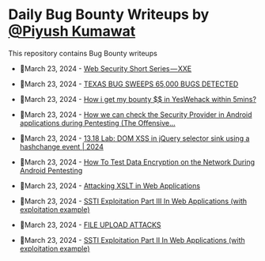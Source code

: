 # Daily Bug Bounty Writeups by [@Piyush Kumawat](https://twitter.com/piyush_supiy) 
This repository contains Bug Bounty writeups

<!-- BLOG-POST-LIST:START -->
 - 💯March 23, 2024 - [Web Security Short Series — XXE](https://medium.com/@frankyyano/web-security-short-series-xxe-64492ed1d893?source=rss------bug_bounty-5) 

 - 💯March 23, 2024 - [TEXAS BUG SWEEPS 65,000 BUGS DETECTED](https://medium.com/@siddiquiasad2299/texas-bug-sweeps-65-000-bugs-detected-a00ae73014b6?source=rss------bug_bounty-5) 

 - 💯March 23, 2024 - [How i get my bounty $$ in YesWehack within 5mins?](https://medium.com/@hacdoc/how-i-get-my-bounty-in-yeswehack-within-5mins-16706bb827e0?source=rss------bug_bounty-5) 

 - 💯March 23, 2024 - [How we can check the Security Provider in Android applications during Pentesting &lpar;The Offensive…](https://adipsharif.medium.com/how-we-can-check-the-security-provider-in-android-applications-during-pentesting-the-offensive-87c411c5d7ac?source=rss------bug_bounty-5) 

 - 💯March 23, 2024 - [13.18 Lab: DOM XSS in jQuery selector sink using a hashchange event | 2024](https://cyberw1ng.medium.com/13-18-lab-dom-xss-in-jquery-selector-sink-using-a-hashchange-event-2024-e990fc2ae28f?source=rss------bug_bounty-5) 

 - 💯March 23, 2024 - [How To Test Data Encryption on the Network During Android Pentesting](https://adipsharif.medium.com/how-to-test-data-encryption-on-the-network-during-android-pentesting-0b9d3407068f?source=rss------bug_bounty-5) 

 - 💯March 23, 2024 - [Attacking XSLT in Web Applications](https://adipsharif.medium.com/attacking-xslt-in-web-applications-ea538a8fb9d0?source=rss------bug_bounty-5) 

 - 💯March 23, 2024 - [SSTI Exploitation Part III In Web Applications &lpar;with exploitation example&rpar;](https://adipsharif.medium.com/ssti-exploitation-part-iii-in-web-applications-with-exploitation-example-6856b89b0efb?source=rss------bug_bounty-5) 

 - 💯March 23, 2024 - [FILE UPLOAD ATTACKS](https://medium.com/@mirackucuk595/file-upload-attacks-e5175a653d32?source=rss------bug_bounty-5) 

 - 💯March 23, 2024 - [SSTI Exploitation Part II In Web Applications &lpar;with exploitation example&rpar;](https://adipsharif.medium.com/ssti-exploitation-part-ii-in-web-applications-with-exploitation-example-490192e7e966?source=rss------bug_bounty-5) 
<!-- BLOG-POST-LIST:END -->
